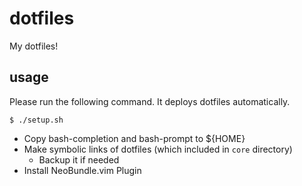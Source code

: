 # dotfiles

My dotfiles!

## usage

Please run the following command. It deploys dotfiles automatically.
```
$ ./setup.sh
```

* Copy bash-completion and bash-prompt to ${HOME}
* Make symbolic links of dotfiles (which included in `core` directory)
    * Backup it if needed
* Install NeoBundle.vim Plugin
